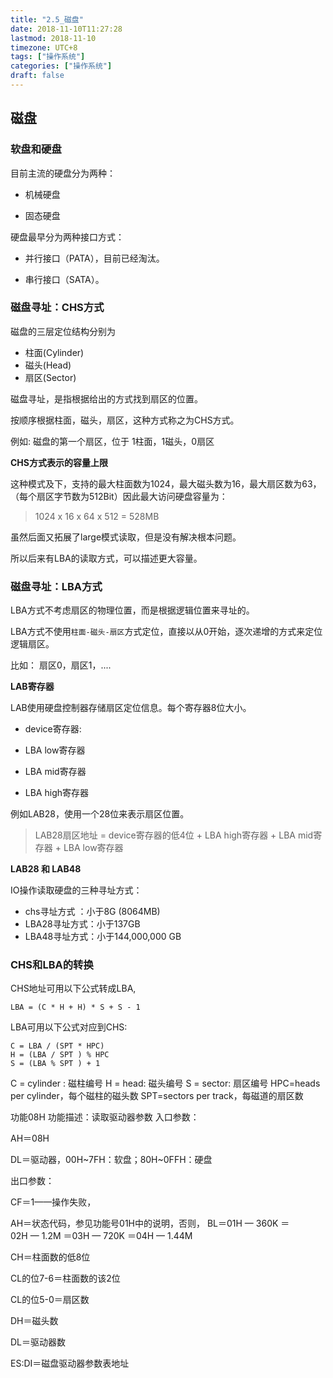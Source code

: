 ```yaml
---
title: "2.5_磁盘"
date: 2018-11-10T11:27:28
lastmod: 2018-11-10
timezone: UTC+8
tags: ["操作系统"]
categories: ["操作系统"]
draft: false
---
```





## 磁盘



### 软盘和硬盘

目前主流的硬盘分为两种：

- 机械硬盘

- 固态硬盘

硬盘最早分为两种接口方式：

- 并行接口（PATA），目前已经淘汰。

- 串行接口（SATA）。



### 磁盘寻址：CHS方式

磁盘的三层定位结构分别为

- 柱面(Cylinder)
- 磁头(Head)
- 扇区(Sector)

磁盘寻址，是指根据给出的方式找到扇区的位置。

按顺序根据柱面，磁头，扇区，这种方式称之为CHS方式。

例如: 磁盘的第一个扇区，位于 1柱面，1磁头，0扇区



**CHS方式表示的容量上限**

这种模式及下，支持的最大柱面数为1024，最大磁头数为16，最大扇区数为63，（每个扇区字节数为512Bit）因此最大访问硬盘容量为：

> 1024 x 16 x 64 x 512 = 528MB

虽然后面又拓展了large模式读取，但是没有解决根本问题。

所以后来有LBA的读取方式，可以描述更大容量。




### 磁盘寻址：LBA方式

LBA方式不考虑扇区的物理位置，而是根据逻辑位置来寻址的。

LBA方式不使用`柱面-磁头-扇区`方式定位，直接以从0开始，逐次递增的方式来定位逻辑扇区。

比如： 扇区0，扇区1，....   

**LAB寄存器**

LAB使用硬盘控制器存储扇区定位信息。每个寄存器8位大小。

- device寄存器: 

- LBA low寄存器

- LBA mid寄存器

- LBA high寄存器 


例如LAB28，使用一个28位来表示扇区位置。

>  LAB28扇区地址 = device寄存器的低4位 + LBA high寄存器 + LBA mid寄存器 + LBA low寄存器



**LAB28 和 LAB48**

IO操作读取硬盘的三种寻址方式：

- chs寻址方式 ：小于8G (8064MB)
- LBA28寻址方式：小于137GB
- LBA48寻址方式：小于144,000,000 GB





### CHS和LBA的转换

CHS地址可用以下公式转成LBA,

```
LBA = (C * H + H) * S + S - 1     
```
LBA可用以下公式对应到CHS:
```
C = LBA / (SPT * HPC)
H = (LBA / SPT ) % HPC
S = (LBA % SPT ) + 1 
```

C =  cylinder : 磁柱编号
H =  head:  磁头编号
S  =  sector:  扇区编号
HPC=heads per cylinder，每个磁柱的磁头数
SPT=sectors per track，每磁道的扇区数









功能08H 功能描述：读取驱动器参数 入口参数：

AH＝08H 

DL＝驱动器，00H~7FH：软盘；80H~0FFH：硬盘 

出口参数：

CF＝1——操作失败，

AH＝状态代码，参见功能号01H中的说明，否则， BL＝01H — 360K ＝02H — 1.2M ＝03H — 720K ＝04H — 1.44M 

CH＝柱面数的低8位 

CL的位7-6＝柱面数的该2位

 CL的位5-0＝扇区数 

DH＝磁头数 

DL＝驱动器数 

ES:DI＝磁盘驱动器参数表地址 



